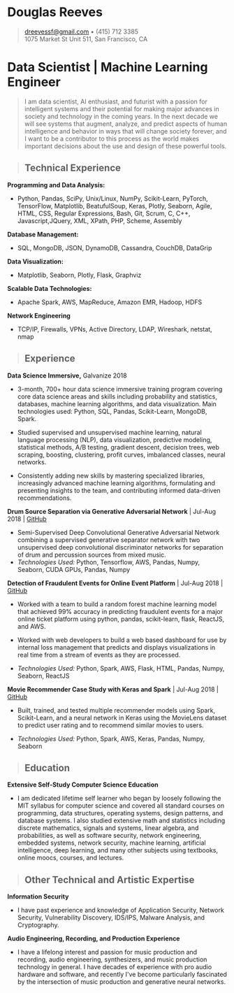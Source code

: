 # Douglas Reeves
> <dreevessf@gmail.com> •  (415) 712 3385\
> 1075 Market St Unit 511, San Francisco, CA

Data Scientist | Machine Learning Engineer
===
>  I am data scientist, AI enthusiast, and futurist with a passion for intelligent systems and their potential for making major advances in society and technology in the coming years.  In the next decade we will see systems that augment, analyze, and predict aspects of human intelligence and behavior in ways that will change society forever, and I want to be a contributor to this process as the world makes important decisions about the use and design of these powerful tools.

> ## Technical Experience
**Programming and Data Analysis:**
   * Python, Pandas, SciPy, Unix/Linux, NumPy, Scikit-Learn, PyTorch, TensorFlow, Matplotlib, BeatufulSoup, Keras, Plotly, Seaborn, Agile, HTML, CSS, Regular Expressions, Bash, Git, Scrum, C, C++, Javascript,JQuery, XML, XPath, PHP, Scheme, Assembly

**Database Management:**

   * SQL, MongoDB, JSON, DynamoDB, Cassandra, CouchDB, DataGrip

   **Data Visualization:**

   * Matplotlib, Seaborn, Plotly, Flask, Graphviz

   **Scalable Data Technologies:**

   * Apache Spark, AWS, MapReduce, Amazon EMR, Hadoop, HDFS

**Network Engineering**

   * TCP/IP, Firewalls, VPNs, Active Directory, LDAP, Wireshark, netstat, nmap


> ## Experience
**Data Science Immersive,** Galvanize 2018

* 3-month, 700+ hour data science immersive training program covering core data science areas and skills including probability and statistics, databases, machine learning algorithms, and data visualization. Main technologies used: Python, SQL, Pandas, Scikit-Learn, MongoDB, Spark.

* Studied supervised and unsupervised machine learning, natural language processing (NLP), data visualization, predictive modeling, statistical methods, A/B testing, gradient descent, decision trees, web scraping, boosting, clustering, profit curves, imbalanced classes, neural networks.

* Consistently adding new skills by mastering specialized libraries, increasingly advanced machine learning algorithms, formulating and presenting insights to the team, and contributing informed data-driven recommendations.

**Drum Source Separation via Generative Adversarial Network** | Jul-Aug 2018 | [GitHub](https://github.com/NullspaceSF/DSSGAN)

* Semi-Supervised Deep Convolutional Generative Adversarial Network combining a supervised generative separator network with two unsupervised deep convolutional discriminator networks for separation of drum and percussion sources from mixed music.
* _Technologies Used:_ Python, Tensorflow, AWS, Pandas, Numpy, Seaborn, CUDA GPUs, Pandas, Numpy

**Detection of Fraudulent Events for Online Event Platform** | Jul-Aug 2018 | [GitHub](https://github.com/NullspaceSF/Fraud-Detection-Case-Study)
* Worked with a team to build a random forest machine learning model that achieved 99% accuracy in predicting fraudulent events for a major online ticket platform using python, pandas, scikit-learn, flask, ReactJS, and AWS.

* Worked with web developers to build a web based dashboard for use by internal loss management that predicts and displays visualizations in real time from a stream of events as they are processed.

* _Technologies Used:_ Python, Spark, AWS, Flask, HTML, Pandas, Numpy, Seaborn, ReactJS

**Movie Recommender Case Study with Keras and Spark** | Jul-Aug 2018 | [GitHub](https://github.com/NullspaceSF/Movie-Recommender-Case-Study-with-Keras.git)
* Built, trained, and tested multiple recommender models using Spark, Scikit-Learn, and a neural network in Keras using the MovieLens dataset to predict user rating and to recommend similar movies to users.

* _Technologies Used:_ Python, Spark, AWS, Keras, Pandas, Numpy, Seaborn



> ## Education

**Extensive Self-Study Computer Science Education** 

* I am dedicated lifetime self learner who began by loosely following the MIT syllabus for computer science and covered all standard courses on programming, data structures, operating systems, design patterns, and database systems. I also studied extensive math and statistics including discrete mathematics, signals and systems, linear algebra, and probabilities, as well as software security, network engineering, embedded systems, network security, machine learning, artificial intelligence, deep learning, and many other subjects using textbooks, online moocs, courses, and lectures.

> ## Other Technical and Artistic Expertise

**Information Security**
* I have past experience and knowledge of Application Security, Network Security, Vulnerability Discovery, IDS/IPS, Malware Analysis, and Cryptography.

**Audio Engineering, Recording, and Production Experience**
* I have a lifelong interest and passion for music production and recording,  audio engineering, synthesizers, and music production technology in general. I have decades of experience with pro audio hardware and software, and recently I've become particularly fascinated by the intersection of music production and generative neural networks.
